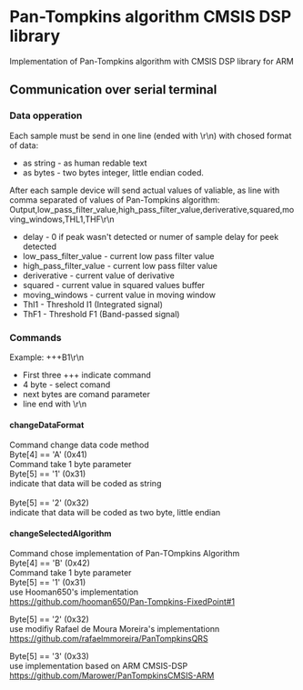 # Pan-Tompkins algorithm CMSIS DSP library
 Implementation of Pan-Tompkins algorithm with CMSIS DSP library for ARM

## Communication over serial terminal
### Data opperation
Each sample must be send in one line (ended with \r\n) with chosed format of data: <BR/>
- as string - as human redable text
- as bytes - two bytes integer, little endian coded.

After each sample device will send actual values of valiable, as line with comma separated of values of Pan-Tompkins algorithm:
Output,low_pass_filter_value,high_pass_filter_value,deriverative,squared,moving_windows,THL1,THF\r\n
- delay - 0 if peak wasn't detected or numer of sample delay for peek detected
- low_pass_filter_value - current low pass filter value
- high_pass_filter_value - current low pass filter value
- deriverative - current value of derivative
- squared - current value in squared values buffer 
- moving_windows - current value in moving window
- ThI1 - Threshold I1 (Integrated signal)
- ThF1 - Threshold F1 (Band-passed signal)

### Commands
Example:
+++B1\r\n
- First three +++ indicate command
- 4 byte - select comand
- next bytes are comand parameter
- line end with \r\n

#### changeDataFormat
Command change data code method<BR/>
Byte[4] == 'A' (0x41)<BR/>
Command take 1 byte parameter<BR/>
Byte[5] == '1' (0x31)<BR/>
indicate that data will be coded as string<BR/>
<BR/>
Byte[5] == '2' (0x32)<BR/>
indicate that data will be coded as two byte, little endian<BR/>

#### changeSelectedAlgorithm
Command chose implementation of Pan-TOmpkins Algorithm<BR/>
Byte[4] == 'B' (0x42)<BR/>
Command take 1 byte parameter<BR/>
Byte[5] == '1' (0x31)<BR/>
use Hooman650's implementation<BR/>
https://github.com/hooman650/Pan-Tompkins-FixedPoint#1<BR/>

Byte[5] == '2' (0x32)<BR/>
use modifiy Rafael de Moura Moreira's implementationn<BR/>
https://github.com/rafaelmmoreira/PanTompkinsQRS<BR/>

Byte[5] == '3' (0x33)<BR/>
use implementation based on ARM CMSIS-DSP<BR/>
https://github.com/Marower/PanTompkinsCMSIS-ARM<BR/>
